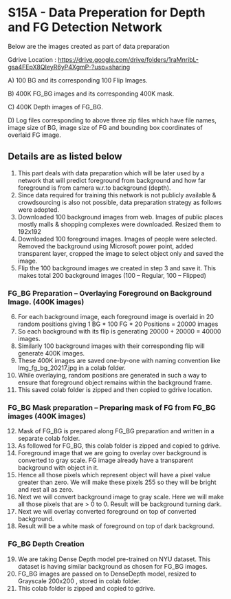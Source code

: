 # S15A - Data Preperation for Depth and FG Detection Network
Below are the images created as part of data preparation

Gdrive Location : https://drive.google.com/drive/folders/1raMnribL-gsa4FEpX8QIeyR6yP4XgmP-?usp=sharing

A)	100 BG and its corresponding 100 Flip Images.

B)	400K FG_BG images and its corresponding 400K mask.

C)	400K Depth images of FG_BG.

D)	Log files corresponding to above three zip files which have file names, image size of BG, image size of FG and bounding box coordinates of overlaid FG image.

## Details are as listed below

1.	This part deals with data preparation which will be later used by a network that will predict foreground from background and how far foreground is from camera w.r.to background (depth).
2.	Since data required for training this network is not publicly available & crowdsourcing is also not possible, data preparation strategy as follows were adopted.
3.	Downloaded 100 background images from web. Images of public places mostly malls & shopping complexes were downloaded. Resized them to 192x192
4.	Downloaded 100 foreground images. Images of people were selected. Removed the background using Microsoft power point, added transparent layer, cropped the image to select object only and saved the image.
5.	Flip the 100 background images we created in step 3 and save it. This makes total 200 background images (100 – Regular, 100 – Flipped)

### FG_BG Preparation – Overlaying Foreground on Background Image. (400K images)

6.	For each background image, each foreground image is overlaid in 20 random positions giving     1 BG * 100 FG * 20 Positions  = 20000 images
7.	So each background with its flip is generating 20000 + 20000 = 40000 images.
8.	Similarly 100 background images with their corresponding flip will generate 400K images.
9.	These 400K images are saved one-by-one with naming convention like Img_fg_bg_20217.jpg in a colab folder. 
10.	While overlaying, random positions are generated in such a way to ensure that foreground object remains within the background frame.
11.	This saved colab folder is zipped and then copied to gdrive location.

### FG_BG Mask preparation – Preparing mask of FG from FG_BG images (400K images)

12.	Mask of FG_BG is prepared along FG_BG preparation and written in a separate colab folder.
13.	As followed for FG_BG, this colab folder is zipped and copied to gdrive.
14.	Foreground image that we are going to overlay over background is converted to gray scale. FG image already have a transparent background with object in it.
15.	Hence all those pixels which represent object will have a pixel value greater than zero. We will make these pixels 255 so they will be bright and rest all as zero.
16.	Next we will convert background image to gray scale. Here we will make all those pixels that are > 0 to 0. Result will be background turning dark.
17.	Next we will overlay converted foreground on top of converted background. 
18.	Result will be a white mask of foreground on top of dark background.

### FG_BG Depth Creation

19.	We are taking Dense Depth model pre-trained on NYU dataset. This dataset is having similar background as chosen for FG_BG images.
20.	FG_BG images are passed on to DenseDepth model, resized to Grayscale 200x200 , stored in colab folder.
21.	This colab folder is zipped and copied to gdrive.

